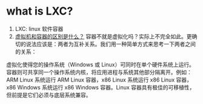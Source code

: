 # what is LXC?
1. LXC: linux 软件容器
2. [虚拟机和容器的区别是什么？](https://www.redhat.com/zh/topics/containers/whats-a-linux-container)
容器不就是虚拟化吗？实际上不完全如此。更确切的说法应该是：两者为互补关系。我们用一种简单方式来思考一下两者之间的关系：

虚拟化使得您的操作系统（Windows 或 Linux）可同时在单个硬件系统上运行。
容器则可共享同一个操作系统内核，将应用进程与系统其他部分隔离开。例如：ARM Linux 系统运行 ARM Linux 容器，x86 Linux 系统运行 x86 Linux 容器，x86 Windows 系统运行 x86 Windows 容器。Linux 容器具有极佳的可移植性，但前提是它们必须与底层系统兼容。